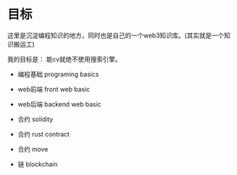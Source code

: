 # 目标


这里是沉淀编程知识的地方，同时也是自己的一个web3知识库。(其实就是一个知识搬运工)


我的目标是： 能cv就绝不使用搜索引擎。

- 编程基础 programing basics

- web前端 front web basic

- web后端 backend web basic

- 合约 solidity

- 合约 rust contract

- 合约 move

- 链 blockchain